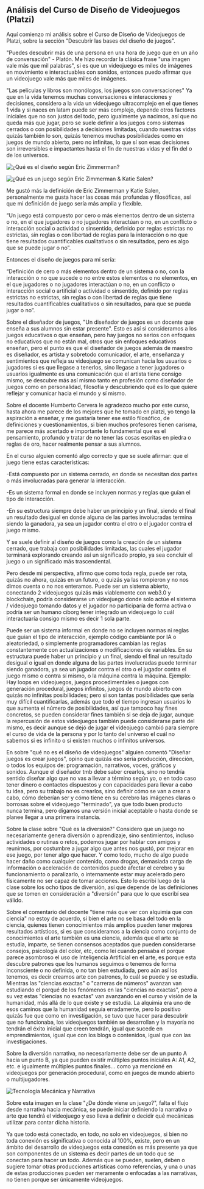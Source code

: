 <h2 class="center-align blue-text text-darken-2">
Análisis del Curso de Diseño de Videojuegos (Platzi)
</h2>

Aquí comienzo mi análisis sobre el Curso de Diseño de Videojuegos de Platzi, sobre la sección "Descubrir las bases del diseño de juegos".

"Puedes descubrir más de una persona en una hora de juego que en un año de conversación" - Platón.
Me hizo recordar la clásica frase "una imagen vale más que mil palabras", si es que un videojuego es miles de imágenes en movimiento e interactuables con sonidos, entonces puedo afirmar que un videojuego vale más que miles de imágenes.

"Las películas y libros son monólogos, los juegos son conversaciones"
Ya que en la vida tenemos muchas conversaciones e interacciones y decisiones, considero a la vida un videojuego ultracomplejo en el que tienes 1 vida y si naces en latam puede ser más complejo, depende otros factores iniciales que no son justos del todo, pero igualmente ya nacimos, así que no queda más que jugar, pero se suele definir a los juegos como sistemas cerrados o con posibilidades a decisiones limitadas, cuando nuestras vidas quizás también lo son, quizás tenemos muchas posibilidades como en juegos de mundo abierto, pero no infinitas, lo que sí son esas decisiones son irreversibles e impactantes hasta el fin de nuestras vidas y el fin del o de los universos.

![¿Qué es el diseño según Eric Zimmerman?](img/SS/Blogs/diseño-videojuegos1.png)

![¿Qué es un juego según Eric Zimmerman & Katie Salen?](img/SS/Blogs/diseño-videojuegos2.png)

Me gustó más la definición de Eric Zimmerman y Katie Salen, personalmente me gusta hacer las cosas más profundas y filosóficas, así que mi definición de juego sería más amplia y flexible.

“Un juego está compuesto por cero o más elementos dentro de un sistema o no, en el que jugadores o no jugadores interactúan o no, en un conflicto o interacción social o actividad o sinsentido, definido por reglas estrictas no estrictas, sin reglas o con libertad de reglas para la interacción o no que tiene resultados cuantificables cualitativos o sin resultados, pero es algo que se puede jugar o no”.

Entonces el diseño de juegos para mí sería:

“Definición de cero o más elementos dentro de un sistema o no, con la interacción o no que sucede o no entre estos elementos o no elementos, en el que jugadores o no jugadores interactúan o no, en un conflicto o interacción social o artificial o actividad o sinsentido, definido por reglas estrictas no estrictas, sin reglas o con libertad de reglas que tiene resultados cuantificables cualitativos o sin resultados, para que se pueda jugar o no”.

Sobre el diseñador de juegos, "Un diseñador de juegos es un docente que enseña a sus alumnos sin estar presente". Esto es así si consideramos a los juegos educativos o que enseñan, pero hay juegos no serios con enfoques no educativos que no están mal, otros que sin enfoques educativos enseñan, pero el punto es que el diseñador de juegos además de maestro es diseñador, es artista y sobretodo comunicador, el arte, enseñanza y sentimientos que refleja su videojuego se comunican hacia los usuarios o jugadores si es que llegase a tenerlos, sino llegase a tener jugadores o usuarios igualmente es una comunicación que el artista tiene consigo mismo, se descubre más así mismo tanto en profesión como diseñador de juegos como en personalidad, filosofía y descubriendo qué es lo que quiere reflejar y comunicar hacia el mundo y sí mismo.

Sobre el docente Humberto Cervera le agradezco mucho por este curso, hasta ahora me parece de los mejores que he tomado en platzi, yo tengo la aspiración a enseñar, y me gustaría tener ese estilo filosófico, de definiciones y cuestionamientos, si bien muchos profesores tienen carisma, me parece más acertado e importante lo fundamental que es el pensamiento, profundo y tratar de no tener las cosas escritas en piedra o reglas de oro, hacer realmente pensar a sus alumnos.

En el curso alguien comentó algo correcto y que se suele afirmar: que el juego tiene estas características:

-Está compuesto por un sistema cerrado, en donde se necesitan dos partes o más involucradas para generar la interacción.

-Es un sistema formal en donde se incluyen normas y reglas que guían el tipo de interacción.

-En su estructura siempre debe haber un principio y un final, siendo el final un resultado desigual en donde alguna de las partes involucradas termina siendo la ganadora, ya sea un jugador contra el otro o el jugador contra el juego mismo.

Y se suele definir al diseño de juegos como la creación de un sistema cerrado, que trabaja con posibilidades limitadas, las cuales el jugador terminará explorando creando así un significado propio, ya sea concluir el juego o un significado más trascendental.

Pero desde mi perspectiva, afirmo que como toda regla, puede ser rota, quizás no ahora, quizás en un futuro, o quizás ya las rompieron y no nos dimos cuenta o no nos enteramos.
Puede ser un sistema abierto, conectando 2 videojuegos quizás más viablemente con web3.0 y blockchain, podría considerarse un videojuego donde solo actúe el sistema / videojuego tomando datos y el jugador no participaría de forma activa o podría ser un humano ciborg tener integrado un videojuego lo cuál interactuaría consigo mismo es decir 1 sola parte.

Puede ser un sistema informal en donde no se incluyen normas ni reglas que guían el tipo de interacción, ejemplo código cambiante por IA o aleatoriedad, o simplemente programadores cambian las reglas constantemente con actualizaciones o modificaciones de variables.
En su estructura puede haber un principio y un final, siendo el final un resultado desigual o igual en donde alguna de las partes involucradas puede terminar siendo ganadora, ya sea un jugador contra el otro o el jugador contra el juego mismo o contra sí mismo, o la máquina contra la máquina. Ejemplo: Hay loops en videojuegos, juegos procedimentales o juegos con generación procedural, juegos infinitos, juegos de mundo abierto con quizás no infinitas posibilidades; pero si son tantas posibilidades que sería muy difícil cuantificarlas, además que todo el tiempo ingresan usuarios lo que aumenta el número de posibilidades, así que tampoco hay fines concretos, se pueden considerar fines también si se deja de jugar, aunque la repercusión de estos videojuegos también puede considerarse parte del mismo, es decir aunque se dejó de jugar el videojuego cambió para siempre el curso de vida de la persona y por lo tanto del universo el cuál no sabemos si es infinito o si existen muchos o infinitos universos.

En sobre "qué no es el diseño de videojuegos" alguien comentó "Diseñar juegos es crear juegos", opino que quizás eso sería producción, dirección, o todos los equipos de: programación, narrativos, voces, gráficos y sonidos. Aunque el diseñador tmb debe saber crearlos, sino no tendría sentido diseñar algo que no vas a llevar a término según yo, o en todo caso tener dinero o contactos dispuestos y con capacidades para llevar a cabo tu idea, pero su trabajo no es crearlos, sino definir cómo se van a crear a cabo, cómo deberían ser y cómo tiene en su cerebro las imágenes claras o borrosas sobre el videojuego "terminado", ya que todo buen producto nunca termina, pero digamos una versión inicial aceptable o hasta donde se planee llegar a una primera instancia.

Sobre la clase sobre "Qué es la diversión?" Considero que un juego no necesariamente genera diversión o aprendizaje, sino sentimientos, incluso actividades o rutinas o retos, podemos jugar por hablar con amigos y reunirnos, por costumbre a jugar algo que antes nos gustó, por mejorar en ese juego, por tener algo que hacer. Y como todo, mucho de algo puede hacer daño como cualquier contenido, como drogas, demasiada carga de información o aceleración de contenidos puede afectar el cerebro y su funcionamiento o paralizarlo, o internamente estar muy acelerado pero físicamente no ser capaz de tomar acciones. Esto lo escribí luego de la clase sobre los ocho tipos de diversión, así que depende de las definiciones que se tomen en consideración a "diversión" para que lo que escribí sea válido.

Sobre el comentario del docente "tiene más que ver con alquimia que con ciencia" no estoy de acuerdo, si bien el arte no se basa del todo en la ciencia, quienes tienen conocimientos más amplios pueden tener mejores resultados artísticos, si es que consideramos a la ciencia como conjunto de conocimientos el arte también es una ciencia, además que el arte se estudia, imparte, se tienen consensos aceptados que pueden considerarse consejos, psicología del color, etc, como leí cuando pensaba el porque parece asombroso el uso de Inteligencia Artificial en el arte, es porque esta descubre patrones que los humanos seguimos o tenemos de forma inconsciente o no definida, o no tan bien estudiada, pero aún así los tenemos, es decir creamos arte con patrones, lo cuál se puede y se estudia. Mientras las "ciencias exactas" o "carreras de números" avanzan van estudiando el porqué de los fenómenos en las "ciencias no exactas", pero a su vez estas "ciencias no exactas" van avanzando en el curso y visión de la humanidad, más allá de lo que existe y se estudia.
La alquimia era uno de esos caminos que la humanidad seguía erradamente, pero lo positivo quizás fue que como en investigación, se tuvo que hacer para descubrir que no funcionaba, los videojuegos también se desarrollan y la mayoría no tendrán el éxito inicial que creen tendrán, igual que sucede en emprendimientos, igual que con los blogs o contenidos, igual que con las investigaciones.

Sobre la diversión narrativa, no necesariamente debe ser de un punto A hacia un punto B, ya que pueden existir múltiples puntos iniciales A: A1, A2, etc. e igualmente múltiples puntos finales...
como ya mencioné en videojuegos por generación procedural, como en juegos de mundo abierto o multijugadores.

![Tecnología Mecánica y Narrativa](img/SS/Blogs/diseño-videojuegos3.png)

Sobre esta imagen en la clase "¿De dónde viene un juego?", falta el flujo desde narrativa hacia mecánica, se puede iniciar definiendo la narrativa o arte que tendrá el videojuego y eso lleva a definir o decidir qué mecánicas utilizar para contar dicha historia.

Ya que todo está conectado, en todo, no solo en videojuegos, si bien no toda conexión es significativa o conocida al 100%, existe, pero en un ámbito del desarrollo de videojuegos esta conexión es más presente ya que son componentes de un sistema es decir partes de un todo que se conectan para hacer un todo. Además que se pueden, suelen, deben o sugiere tomar otras producciones artísticas como referencias, y una o unas de estas producciones pueden ser meramente o enfocadas a las narrativas, no tienen porque ser únicamente videojuegos.